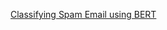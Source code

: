 [Classifying Spam Email using BERT](https://htmlpreview.github.io/?https://github.com/hugohiraoka/Spam_Email_Classification_Using_BERT/blob/main/html/Spam_Email_Classification_Using_BERT.html)
